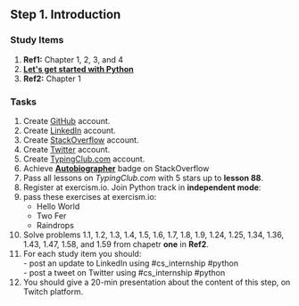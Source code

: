 ## Step 1. Introduction

### Study Items

  1. **Ref1:** Chapter 1, 2, 3, and 4
  2. **[Let's get started with Python](https://github.com/mrhajbabaei/get-started-with-python)**
  3. **Ref2:** Chapter 1

### Tasks

  1. Create [GitHub](https://github.com) account.
  2. Create [LinkedIn](https://www.linkedin.com) account.
  3. Create [StackOverflow](https://stackoverflow.com) account.
  4. Create [Twitter](https://twitter.com) account.
  5. Create [TypingClub.com](https://www.typingclub.com) account.
  6. Achieve [**Autobiographer**](https://stackoverflow.com/help/badges/9/autobiographer) badge on StackOverflow
  7. Pass all lessons on *TypingClub.com* with 5 stars up to **lesson 88**.
  8. Register at exercism.io. Join Python track in **independent mode**:
  9. pass these exercises at exercism.io:
      -   Hello World
      -   Two Fer
      -   Raindrops
  10. Solve problems 1.1, 1.2, 1.3, 1.4, 1.5, 1.6, 1.7, 1.8, 1.9, 1.24, 1.25, 1.34, 1.36, 1.43, 1.47, 1.58, and 1.59 from chapetr **one** in **Ref2**.
  11. For each study item you should:  
     - post an update to LinkedIn using #cs_internship #python  
     - post a tweet on Twitter using #cs_internship #python
  12. You should give a 20-min presentation about the content of this step, on Twitch platform.
